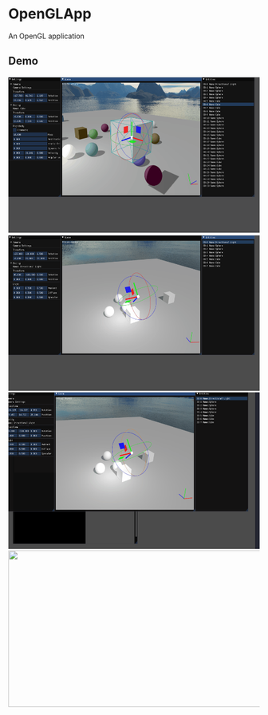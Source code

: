 # OpenGLApp
An OpenGL application

Demo
------
<img src="demo/translate-rotate.gif" width="570" height="314"/>
<img src="demo/collision-detect.gif" width="570" height="314"/>
<img src="demo/shadow.gif"  width="570" height="314"/>
<img src="demo/deferred-light.gif"  width="570" height="314"/>
